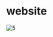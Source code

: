 # website
![5](https://user-images.githubusercontent.com/87908817/149634837-4ac149a4-d4a7-4fae-9a1a-8327c9c7133d.png)

